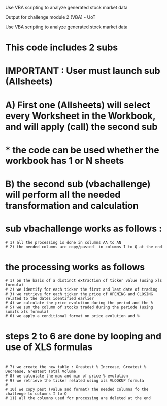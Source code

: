 Use VBA scripting to analyze generated stock market data

Output for challenge module 2 (VBA) - UoT

Use VBA scripting to analyze generated stock market data

# This code includes 2 subs

# IMPORTANT : User must launch sub (Allsheets)

#   A) First one (Allsheets) will select every Worksheet in the Workbook, and will apply (call) the second sub
#        * the code can be used whether the workbook has 1 or N sheets
#    B) the second sub (vbachallenge) will perform all the needed transformation and calculation
#

# sub vbachallenge works as follows :
    # 1) all the processing is done in columns AA to AN
    # 2) the needed columns are copy/pasted  in columns I to Q at the end
#
# the processing works as follows

    # 1) on the basis of a distinct extraction of ticker value (using xls formula)
    # 2) we identify for each ticker the first and last date of trading
    # 3) we retrieve for each ticker the price of OPENING and CLOSING related to the dates identified earlier
    # 4) we calculate the price evolution during the period and the %
    # 5) we sum the column of stocks traded during the periode (using sumifs xls formula)
    # 6) we apply a conditional format on price evolution and %
#
# steps 2 to 6 are done by looping and use of XLS formulas
#
    # 7) we create the new table : Greatest % Increase, Greatest % Decrease, Greatest Total Volume
    # 8) we calculate the max and min of price % evolution
    # 9) we retrieve the ticker related using xls VLOOKUP formula
    #
    # 10) we copy past (value and format) the needed columns fo the challenge to columns I to Q
    # 11) all the columns used for processing are deleted at the end

